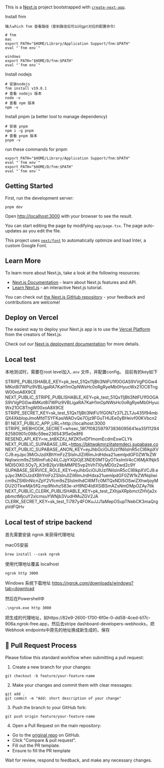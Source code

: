 This is a [Next.js](https://nextjs.org/) project bootstrapped with [`create-next-app`](https://github.com/vercel/next.js/tree/canary/packages/create-next-app).


Install fnm
```
输入which fnm 查看路径（查到路径后可以问gpt对应的配置命令）

# fnm
mac
export PATH="$HOME/Library/Application Support/fnm:$PATH"
eval "`fnm env`"

windows
export PATH="$HOME/D/fnm:$PATH"
eval "`fnm env`"
```

Install nodejs
```
# 安装nodejs
fnm install v19.8.1
# 查看 nodejs 版本
node -v
# 查看 npm 版本
npm -v
```

Install pnpm (a better tool to manage dependency)
```
# 安装 pnpm
npm i -g pnpm
# 查看 pnpm 版本
pnpm -v
```

run these commands for pnpm

```
export PATH="$HOME/Library/Application Support/fnm:$PATH"
eval "`fnm env`"
export PATH="$HOME/D/fnm:$PATH"
eval "`fnm env`"

```

## Getting Started

First, run the development server:

```
pnpm dev

```

Open [http://localhost:3000](http://localhost:3000) with your browser to see the result.

You can start editing the page by modifying `app/page.tsx`. The page auto-updates as you edit the file.

This project uses [`next/font`](https://nextjs.org/docs/basic-features/font-optimization) to automatically optimize and load Inter, a custom Google Font.

## Learn More

To learn more about Next.js, take a look at the following resources:

- [Next.js Documentation](https://nextjs.org/docs) - learn about Next.js features and API.
- [Learn Next.js](https://nextjs.org/learn) - an interactive Next.js tutorial.

You can check out [the Next.js GitHub repository](https://github.com/vercel/next.js/) - your feedback and contributions are welcome!

## Deploy on Vercel

The easiest way to deploy your Next.js app is to use the [Vercel Platform](https://vercel.com/new?utm_medium=default-template&filter=next.js&utm_source=create-next-app&utm_campaign=create-next-app-readme) from the creators of Next.js.

Check out our [Next.js deployment documentation](https://nextjs.org/docs/deployment) for more details.


## Local test
本地测试时，需要在root level加入`.env` 文件，并配置config。 目前有的key如下

STRIPE_PUBLISHABLE_KEY=pk_test_51Qx11jBti3NtFU1f0OGAS9VVgPGGw4MKot8l7WPiz9VBLigaRA7KaH1mOpNWsHc0oRgRyeMb0HyucWx21OC8TngW00xoA8X9CE
NEXT_PUBLIC_STRIPE_PUBLISHABLE_KEY=pk_test_51Qx11jBti3NtFU1f0OGAS9VVgPGGw4MKot8l7WPiz9VBLigaRA7KaH1mOpNWsHc0oRgRyeMb0HyucWx21OC8TngW00xoA8X9CE
STRIPE_SECRET_KEY=sk_test_51Qx11jBti3NtFU1fG0N7z37LZLTJu435f94mbQX4XkblopJmoMfdTSYFKasiWADvQe7Ojz9FGuTHlJEe0yBHeivf00KVbcn2B1
NEXT_PUBLIC_APP_URL=http://localhost:3000
STRIPE_WEBHOOK_SECRET=whsec_18f7f082597973836095641ea35f1129482580901c098c59ee236543f5e0e8f6
RESEND_API_KEY=re_bt8XZifJ_NfZK5vtDf1momEcdmEswCLYk
NEXT_PUBLIC_SUPABASE_URL=https://bktwqkmnziitatemdecj.supabase.co
NEXT_PUBLIC_SUPABASE_ANON_KEY=eyJhbGciOiJIUzI1NiIsInR5cCI6IkpXVCJ9.eyJpc3MiOiJzdXBhYmFzZSIsInJlZiI6ImJrdHdxa21uemlpdGF0ZW1kZWNqIiwicm9sZSI6ImFub24iLCJpYXQiOjE3NDE0MTQyOTksImV4cCI6MjA1Njk5MDI5OX0.5Oy7j_K3rB2IjxV8bMMPE5vp2hVhTI0yMD0z2wd2c9Y
SUPABASE_SERVICE_ROLE_KEY=eyJhbGciOiJIUzI1NiIsInR5cCI6IkpXVCJ9.eyJpc3MiOiJzdXBhYmFzZSIsInJlZiI6ImJrdHdxa21uemlpdGF0ZW1kZWNqIiwicm9sZSI6InNlcnZpY2Vfcm9sZSIsImlhdCI6MTc0MTQxNDI5OSwiZXhwIjoyMDU2OTkwMjk5fQ.mp9Nvhz583e-xH9ND4ldIXSiBSmAZsNmDMpOZAy7tlk
NEXT_PUBLIC_CLERK_PUBLISHABLE_KEY=pk_test_ZXhjaXRpbmctZHVja2xpbmctMjcuY2xlcmsuYWNjb3VudHMuZGV2JA
CLERK_SECRET_KEY=sk_test_Ti787y4FOKuJJJ1aMepOSupTNebCK3maQrgpVdFQHv
## Local test of stripe backend

首先需要安装 ngrok 来获得代理地址

macOS安装
```
brew install --cask ngrok
```

使用代理地址覆盖 localhost
```
ngrok http 3000
```

Windows 系统下载地址 https://ngrok.com/downloads/windows?tab=download

然后在Powershell中
```
.\ngrok.exe http 3000
```

把生成的代理地址，如https://82e9-2600-1700-6f0e-0-dd58-4ced-b17c-906a.ngrok-free.app，然后去stripe dashboard-developers-webhooks，把Webhook endpoints中原先的地址换成新生成的，保存



## 🧩 Pull Request Process
Please follow this standard workflow when submitting a pull request:

1. Create a new branch for your changes:

```
git checkout -b feature/your-feature-name

```

2. Make your changes and commit them with clear messages:
```
git add .
git commit -m "Add: short description of your change"
```

3. Push the branch to your GitHub fork:

```
git push origin feature/your-feature-name
```

4. Open a Pull Request on the main repository:

 - Go to the [original repo](https://github.com/mentorup-2025/web) on GitHub. 
 - Click "Compare & pull request".
 - Fill out the PR template.
 - Ensure to fill the PR template

Wait for review, respond to feedback, and make any necessary changes.